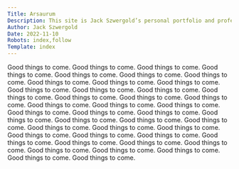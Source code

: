```yaml
---
Title: Arsaurum
Description: This site is Jack Szwergold’s personal portfolio and professional calling card.
Author: Jack Szwergold
Date: 2022-11-10
Robots: index,follow
Template: index
---
```


<div class="container-fluid">
	<div class="row ">
	    <div class="col p-0 m-0 text-left">
			Good things to come. Good things to come. Good things to come. Good things to come. Good things to come. Good things to come. Good things to come. Good things to come. Good things to come. Good things to come. Good things to come. Good things to come. Good things to come. Good things to come. Good things to come. Good things to come. Good things to come. Good things to come. Good things to come. Good things to come. Good things to come. Good things to come. Good things to come. Good things to come. Good things to come. Good things to come. Good things to come. Good things to come. Good things to come. Good things to come. Good things to come. Good things to come. Good things to come. Good things to come. Good things to come. Good things to come. Good things to come. Good things to come. Good things to come. Good things to come. Good things to come. Good things to come.
		</div>
	</div>
</div>
